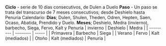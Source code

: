 **Ciclo** - serie de 10 días consecutivos, de Dulen a Duelo
**Paso** - Un paso se trata del transcurso de 7 meses consecutivos; desde Deshielo hasta Penuria
Calendario:
	**Días**; Dulen, Shulen, Theden, Odren, Hepten, Saen, Ocaso, Abatida, Prendido y Duelo.
	**Meses**; Deshielo, Medra (invierno), barbecho, Siega, Fervo, Kalt y Penuria
| invierno  | Deshielo | Medra |
| --------- | -------- | ----- |
| Primavera | Barbecho | Siega |
| Verano    | Fervo    | Kalt (mediados) |
| Otoño          |       Kalt (mediados)   |     Penuria  |
